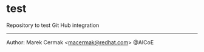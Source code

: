# test
Repository to test Git Hub integration


---

Author: Marek Cermak &lt;macermak@redhat.com&gt; @AICoE
